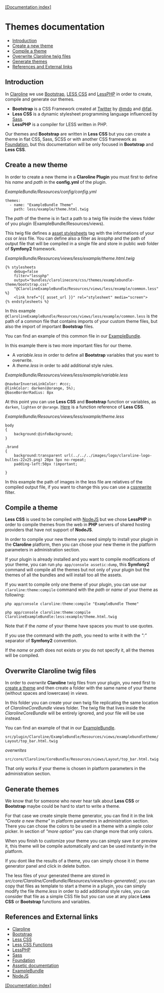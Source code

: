 [[Documentation index]][index_path]

# Themes documentation #

- [Introduction](#introduction)
- [Create a new theme](#newtheme)
- [Compile a theme](#compiletheme)
- [Overwrite Claroline twig files](#overwrite)
- [Generate themes](#generate)
- [References and External links](#references)

## <a id="introduction"></a>Introduction ##

In [Claroline][claroline] we use [Bootstrap][bootstrap], [LESS CSS][lesscss] and [LessPHP][lessphp] in order to create, compile and generate our themes.

- **Bootstrap** is a CSS Framework created at [Twitter][twitter] by [@mdo][mdo] and [@fat][fat].
- **Less CSS** is a dynamic stylesheet programming language influenced by [Sass][sass].
- **LessPHP** is a compiler for LESS written in PHP.

Our themes and **Bootstrap** are written in **Less CSS** but you can create a theme in flat CSS, Sass, SCSS or with another CSS framework as [Foundation][foundation], but this documentation will be only focused in **Bootstrap** and **Less CSS**.

## <a id="newtheme"></a>Create a new theme ##

In order to create a new theme in a **Claroline Plugin** you must first to define his *name* and *path* in the **config.yml** of the plugin.

*ExampleBundle/Resources/config/config.yml*

    themes:
      - name: "ExampleBundle Theme"
        path: less/example/theme.html.twig

The *path* of the theme is in fact a path to a twig file inside the views folder of you plugin (ExampleBundle/Resources/views).

This twig file defines a [asset stylesheets][assets] tag with the informations of your *css* or *less* file. You can define also a filter as *lessphp* and the path of output file that will be compiled in a single file and store in public *web* folder of **Symfony2** framework.

*ExampleBundle/Resources/views/less/example/theme.html.twig*

    {% stylesheets
        debug=false
        filter="lessphp"
        output="bundles/clarolinecore/css/themes/examplebundle-theme/bootstrap.css"
        "@ClarolineExampleBundle/Resources/views/less/example/common.less"
    %}
        <link href="{{ asset_url }}" rel="stylesheet" media="screen">
    {% endstylesheets %}

In this example `@ClarolineExampleBundle/Resources/views/less/example/common.less` is the path of a common file that contains imports of your custom theme files, but also the import of important **Bootstrap** files.

You can find an example of this common file in our [ExampleBundle][examplebundle].

In this example there is two more important files for our theme.

- A *variable.less* in order to define all **Bootstrap** variables that you want to overwrite.
- A *theme.less* in order to add additional style rules.

*ExampleBundle/Resources/views/less/example/variable.less*

    @navbarInverseLinkColor: #ccc;
    @linkColor: darken(@orange, 5%);
    @baseBorderRadius: 8px

At this point you can use **Less CSS** and **Bootstrap** function or variables, as `darken`, `lighten` or `@orange`.
[Here][lesscssfunction] is a function reference of **Less CSS**.

*ExampleBundle/Resources/views/less/example/theme.less*

    body
    {
        background:@infoBackground;
    }

    .brand
    {
        background:transparent url(../../../images/logo/claroline-logo-bulles-22x25.png) 20px 5px no-repeat;
        padding-left:50px !important;

    }

In this example the path of images in the less file are relatives of the compiled output file, if you want to change this you can use a [cssrewrite][assets] filter.

## <a id="compiletheme"></a>Compile a theme ##

**Less CSS** is used to be compiled with [NodeJS][nodejs] but we chose **LessPHP** in order to compile themes from the web in **PHP** servers of shared hosting providers that have not support of **NodeJS**.

In order to compile your new theme you need simply to install your plugin in the **Claroline** platform, then you can chose your new theme in the platform parameters in administration section.

If your plugin is already installed and you want to compile modifications of your theme, you can run `php app/console assetic:dump`, this **Symfony2** command will compile all the themes but not only of your plugin but the themes of all the bundles and will install too all the assets.

If you want to compile only one theme of your plugin, you can use our `claroline:theme:compile` command with the *path* or *name* of your theme as following:

`php app/console claroline:theme:compile "ExampleBundle Theme"`

`php app/console claroline:theme:compile ClarolineExampleBundle:less:example/theme.html.twig`

Note that if the *name* of your theme have spaces you must to use quotes.

If you use the command with the *path*, you need to write it with the *":"* separator of **Symfony2** convention.

If the *name* or *path* does not exists or you do not specify it, all the themes will be compiled.

## <a id="overwrite"></a>Overwrite Claroline twig files ##

In order to *overwrite* **Claroline** twig files from your plugin, you need first to [create a theme](#newtheme) and then create a folder with the same name of your theme (without spaces and lowercase) in *views*.

In this folder you can create your own twig file replicating the same location of *ClarolineCoreBundle* views folder. The twig file that lives inside the *ClarolineCoreBundle* will be entirely ignored, and your file will be use instead.

You can find an example of that in our [ExampleBundle][examplebundle].

`src/plugin/Claroline/ExampleBundle/Resources/views/examplebundletheme/Layout/top_bar.html.twig`

*overwrites*

`src/core/Claroline/CoreBundle/Resources/views/Layout/top_bar.html.twig`

That only works if your theme is chosen in platform parameters in the administration section.

## <a id="generate"></a>Generate themes ##

We know that for someone who never hear talk about **Less CSS** or **Bootstrap** maybe could be hard to start to write a theme.

For that case we create simple theme generator, you can find it in the link *"Create a new theme"* in platform parameters in administration section. There you can chose the colors to be used in a theme with a simple color picker. In section of *"more option"* you can change more that only colors.

When you finish to customize your theme you can simply save it or preview it, this theme will be compile automatically and can be used instantly in the platform.

If you dont like the results of a theme, you can simply chose it in theme generator panel and click in delete button.

The less files of your generated theme are stored in *src/core/Claroline/CoreBundle/Resources/views/less-generated/*, you can copy that files as template to start a theme in a plugin, you can simply modify the file *theme.less* in order to add additional style rules, you can consider that file as a simple CSS file but you can use at any place **Less CSS** or **Bootstrap** functions and variables.

## <a id="references"></a>References and External links ##

- [Claroline][claroline]
- [Bootstrap][bootstrap]
- [Less CSS][lesscss]
- [Less CSS Functions][lesscssfunction]
- [LessPHP][lessphp]
- [Sass][sass]
- [Foundation][foundation]
- [Assetic documentation][assets]
- [ExampleBundle][examplebundle]
- [NodeJS][nodejs]

[[Documentation index]][index_path]


[index_path]: ../index.md
[claroline]: http://www.claroline.net
[bootstrap]: http://twitter.github.io/bootstrap/
[lesscss]: http://lesscss.org/
[lessphp]: http://leafo.net/lessphp/
[twitter]: https://twitter.com
[mdo]: https://twitter.com/mdo
[fat]: https://twitter.com/fat
[sass]: http://sass-lang.com/
[foundation]: http://foundation.zurb.com/
[assets]: http://symfony.com/doc/current/cookbook/assetic/asset_management.html
[examplebundle]: https://github.com/claroline/ExampleBundle
[lesscssfunction]: http://lesscss.org/#reference
[nodejs]: http://nodejs.org/
